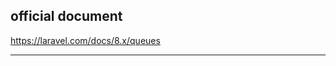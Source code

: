 ## official document
https://laravel.com/docs/8.x/queues

_______________________________________________________


